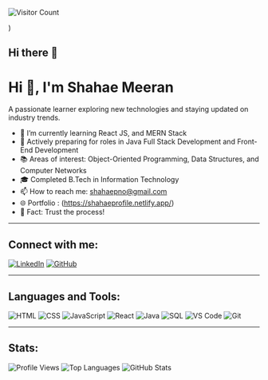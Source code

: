 ![Visitor Count](https://komarev.com/ghpvc/?username=shahae7&style=flat&color=brightgreen)

)

## Hi there 👋

# Hi 👋, I'm Shahae Meeran 

A passionate learner exploring new technologies and staying updated on industry trends.

- 🌱 I’m currently learning  React JS, and MERN Stack
- 💼 Actively preparing for roles in Java Full Stack Development and Front-End Development
- 📚 Areas of interest: Object-Oriented Programming, Data Structures, and Computer Networks
- 🎓 Completed B.Tech in Information Technology
- 📫 How to reach me: shahaepno@gmail.com
- 🌐 Portfolio : (https://shahaeprofile.netlify.app/)
- 💬 Fact: Trust the process!

---

## Connect with me:
[![LinkedIn](https://img.shields.io/badge/LinkedIn-blue?style=flat-square&logo=linkedin)](https://www.linkedin.com/in/shahae/)
[![GitHub](https://img.shields.io/badge/GitHub-black?style=flat-square&logo=github)](https://github.com/shahae7)

---

## Languages and Tools:
![HTML](https://img.shields.io/badge/HTML-E34F26?style=flat-square&logo=html5&logoColor=white)
![CSS](https://img.shields.io/badge/CSS-1572B6?style=flat-square&logo=css3&logoColor=white)
![JavaScript](https://img.shields.io/badge/JavaScript-F7DF1E?style=flat-square&logo=javascript&logoColor=black)
![React](https://img.shields.io/badge/React-20232A?style=flat-square&logo=react&logoColor=61DAFB)
![Java](https://img.shields.io/badge/Java-007396?style=flat-square&logo=java&logoColor=white)
![SQL](https://img.shields.io/badge/SQL-003B57?style=flat-square&logo=postgresql&logoColor=white)
![VS Code](https://img.shields.io/badge/VS_Code-007ACC?style=flat-square&logo=visual-studio-code&logoColor=white)
![Git](https://img.shields.io/badge/Git-F05032?style=flat-square&logo=git&logoColor=white)






---

## Stats:
![Profile Views](https://komarev.com/ghpvc/?username=shahae7&label=Profile%20views&color=0e75b6&style=flat)
![Top Languages](https://github-readme-stats.vercel.app/api/top-langs/?username=shahae7&layout=compact&theme=radical)
![GitHub Stats](https://github-readme-stats.vercel.app/api?username=shahae7&show_icons=true&theme=radical)
